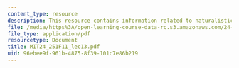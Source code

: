 ```yaml
---
content_type: resource
description: This resource contains information related to naturalistic reduction.
file: /media/https%3A/open-learning-course-data-rc.s3.amazonaws.com/24-251-introduction-to-philosophy-of-language-fall-2011/96ebee9f961b48758f39101c7e86b219_MIT24_251F11_lec13.pdf
file_type: application/pdf
resourcetype: Document
title: MIT24_251F11_lec13.pdf
uid: 96ebee9f-961b-4875-8f39-101c7e86b219
---
```

